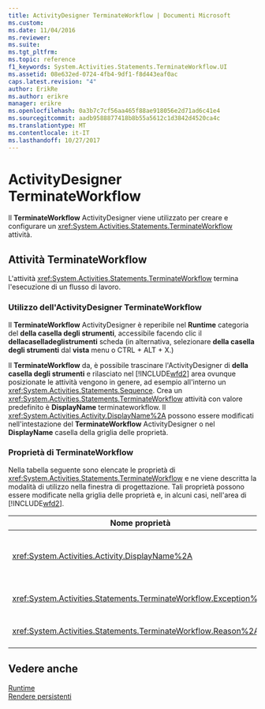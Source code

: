 ```yaml
---
title: ActivityDesigner TerminateWorkflow | Documenti Microsoft
ms.custom: 
ms.date: 11/04/2016
ms.reviewer: 
ms.suite: 
ms.tgt_pltfrm: 
ms.topic: reference
f1_keywords: System.Activities.Statements.TerminateWorkflow.UI
ms.assetid: 08e632ed-0724-4fb4-9df1-f8d443eaf0ac
caps.latest.revision: "4"
author: ErikRe
ms.author: erikre
manager: erikre
ms.openlocfilehash: 0a3b7c7cf56aa465f88ae918056e2d71ad6c41e4
ms.sourcegitcommit: aadb9588877418b8b55a5612c1d3842d4520ca4c
ms.translationtype: MT
ms.contentlocale: it-IT
ms.lasthandoff: 10/27/2017
---
```

# <a name="terminateworkflow-activity-designer"></a>ActivityDesigner TerminateWorkflow
Il **TerminateWorkflow** ActivityDesigner viene utilizzato per creare e configurare un <xref:System.Activities.Statements.TerminateWorkflow> attività.  
  
## <a name="the-terminateworkflow-activity"></a>Attività TerminateWorkflow  
 L'attività <xref:System.Activities.Statements.TerminateWorkflow> termina l'esecuzione di un flusso di lavoro.  
  
### <a name="using-the-terminateworkflow-activity-designer"></a>Utilizzo dell'ActivityDesigner TerminateWorkflow  
 Il **TerminateWorkflow** ActivityDesigner è reperibile nel **Runtime** categoria del **della casella degli strumenti**, accessibile facendo clic il **dellacaselladeglistrumenti** scheda (in alternativa, selezionare **della casella degli strumenti** dal **vista** menu o CTRL + ALT + X.)  
  
 Il **TerminateWorkflow** da, è possibile trascinare l'ActivityDesigner di **della casella degli strumenti** e rilasciato nel [!INCLUDE[wfd2](../workflow-designer/includes/wfd2_md.md)] area ovunque posizionate le attività vengono in genere, ad esempio all'interno un <xref:System.Activities.Statements.Sequence>. Crea un <xref:System.Activities.Statements.TerminateWorkflow> attività con valore predefinito è **DisplayName** terminateworkflow. Il <xref:System.Activities.Activity.DisplayName%2A> possono essere modificati nell'intestazione del **TerminateWorkflow** ActivityDesigner o nel **DisplayName** casella della griglia delle proprietà.  
  
### <a name="the-terminateworkflow-properties"></a>Proprietà di TerminateWorkflow  
 Nella tabella seguente sono elencate le proprietà di <xref:System.Activities.Statements.TerminateWorkflow> e ne viene descritta la modalità di utilizzo nella finestra di progettazione. Tali proprietà possono essere modificate nella griglia delle proprietà e, in alcuni casi, nell'area di [!INCLUDE[wfd2](../workflow-designer/includes/wfd2_md.md)].  
  
|Nome proprietà|Obbligatorio|Utilizzo|  
|-------------------|--------------|-----------|  
|<xref:System.Activities.Activity.DisplayName%2A>|False|Nome descrittivo dell'attività <xref:System.Activities.Statements.TerminateWorkflow>. Il valore predefinito è TerminateWorkflow. Sebbene il nome visualizzato non sia obbligatorio, se ne consiglia l'uso.|  
|<xref:System.Activities.Statements.TerminateWorkflow.Exception%2A>|False|Eccezione da generare quando viene terminato il flusso di lavoro. Questa proprietà viene impostata nella griglia delle proprietà.|  
|<xref:System.Activities.Statements.TerminateWorkflow.Reason%2A>|False|Motivo che spiega perché è stato terminato il flusso di lavoro. Questa proprietà viene impostata nella griglia delle proprietà.|  
  
## <a name="see-also"></a>Vedere anche  
 [Runtime](../workflow-designer/runtime-activity-designers.md)   
 [Rendere persistenti](../workflow-designer/persist-activity-designer.md)